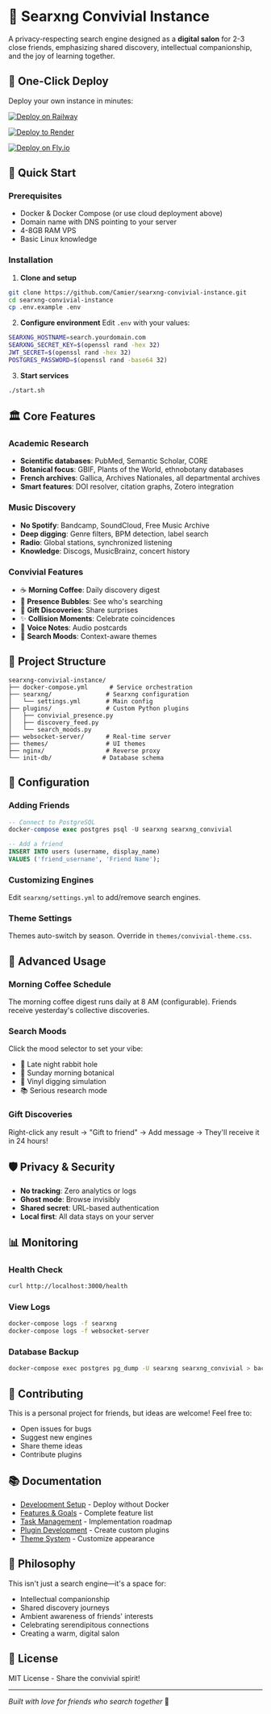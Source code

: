 # 🌟 Searxng Convivial Instance

A privacy-respecting search engine designed as a **digital salon** for 2-3 close friends, emphasizing shared discovery, intellectual companionship, and the joy of learning together.

## 🚀 One-Click Deploy

Deploy your own instance in minutes:

[![Deploy on Railway](https://railway.app/button.svg)](https://railway.app/new/template/github.com/Camier/searxng-convivial-instance)

[![Deploy to Render](https://render.com/images/deploy-to-render-button.svg)](https://render.com/deploy?repo=https://github.com/Camier/searxng-convivial-instance)

[![Deploy on Fly.io](https://img.shields.io/badge/Deploy-on%20Fly.io-6F4CFF?style=for-the-badge)](https://fly.io/launch?repo=https://github.com/Camier/searxng-convivial-instance)

## 🎯 Quick Start

### Prerequisites
- Docker & Docker Compose (or use cloud deployment above)
- Domain name with DNS pointing to your server
- 4-8GB RAM VPS
- Basic Linux knowledge

### Installation

1. **Clone and setup**
```bash
git clone https://github.com/Camier/searxng-convivial-instance.git
cd searxng-convivial-instance
cp .env.example .env
```

2. **Configure environment**
Edit `.env` with your values:
```bash
SEARXNG_HOSTNAME=search.yourdomain.com
SEARXNG_SECRET_KEY=$(openssl rand -hex 32)
JWT_SECRET=$(openssl rand -hex 32)
POSTGRES_PASSWORD=$(openssl rand -base64 32)
```

3. **Start services**
```bash
./start.sh
```

## 🏛️ Core Features

### Academic Research
- **Scientific databases**: PubMed, Semantic Scholar, CORE
- **Botanical focus**: GBIF, Plants of the World, ethnobotany databases
- **French archives**: Gallica, Archives Nationales, all departmental archives
- **Smart features**: DOI resolver, citation graphs, Zotero integration

### Music Discovery
- **No Spotify**: Bandcamp, SoundCloud, Free Music Archive
- **Deep digging**: Genre filters, BPM detection, label search
- **Radio**: Global stations, synchronized listening
- **Knowledge**: Discogs, MusicBrainz, concert history

### Convivial Features
- ☕ **Morning Coffee**: Daily discovery digest
- 👻 **Presence Bubbles**: See who's searching
- 🎁 **Gift Discoveries**: Share surprises
- ✨ **Collision Moments**: Celebrate coincidences
- 🎤 **Voice Notes**: Audio postcards
- 🌙 **Search Moods**: Context-aware themes

## 📁 Project Structure

```
searxng-convivial-instance/
├── docker-compose.yml      # Service orchestration
├── searxng/               # Searxng configuration
│   └── settings.yml       # Main config
├── plugins/               # Custom Python plugins
│   ├── convivial_presence.py
│   ├── discovery_feed.py
│   └── search_moods.py
├── websocket-server/      # Real-time server
├── themes/                # UI themes
├── nginx/                 # Reverse proxy
└── init-db/              # Database schema
```

## 🔧 Configuration

### Adding Friends
```sql
-- Connect to PostgreSQL
docker-compose exec postgres psql -U searxng searxng_convivial

-- Add a friend
INSERT INTO users (username, display_name) 
VALUES ('friend_username', 'Friend Name');
```

### Customizing Engines
Edit `searxng/settings.yml` to add/remove search engines.

### Theme Settings
Themes auto-switch by season. Override in `themes/convivial-theme.css`.

## 🚀 Advanced Usage

### Morning Coffee Schedule
The morning coffee digest runs daily at 8 AM (configurable). Friends receive yesterday's collective discoveries.

### Search Moods
Click the mood selector to set your vibe:
- 🌙 Late night rabbit hole
- 🌺 Sunday morning botanical
- 🎵 Vinyl digging simulation
- 📚 Serious research mode

### Gift Discoveries
Right-click any result → "Gift to friend" → Add message → They'll receive it in 24 hours!

## 🛡️ Privacy & Security

- **No tracking**: Zero analytics or logs
- **Ghost mode**: Browse invisibly
- **Shared secret**: URL-based authentication
- **Local first**: All data stays on your server

## 📊 Monitoring

### Health Check
```bash
curl http://localhost:3000/health
```

### View Logs
```bash
docker-compose logs -f searxng
docker-compose logs -f websocket-server
```

### Database Backup
```bash
docker-compose exec postgres pg_dump -U searxng searxng_convivial > backup.sql
```

## 🤝 Contributing

This is a personal project for friends, but ideas are welcome! Feel free to:
- Open issues for bugs
- Suggest new engines
- Share theme ideas
- Contribute plugins

## 📚 Documentation

- [Development Setup](DEVELOPMENT_SETUP.md) - Deploy without Docker
- [Features & Goals](FEATURES_AND_GOALS.md) - Complete feature list
- [Task Management](TASK_MANAGEMENT_SYSTEM.md) - Implementation roadmap
- [Plugin Development](docs/PLUGIN_GUIDE.md) - Create custom plugins
- [Theme System](docs/THEME_GUIDE.md) - Customize appearance

## 🌈 Philosophy

This isn't just a search engine—it's a space for:
- Intellectual companionship
- Shared discovery journeys
- Ambient awareness of friends' interests
- Celebrating serendipitous connections
- Creating a warm, digital salon

## 📝 License

MIT License - Share the convivial spirit!

---

*Built with love for friends who search together* 💚